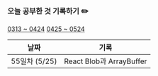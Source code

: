 ### 오늘 공부한 것 기록하기 ✏️
[0313 ~ 0424](https://github.com/techeer-TIL-group/yu-heejin/blob/main/Log/0313-0424.md)
[0425 ~ 0524](https://github.com/techeer-TIL-group/yu-heejin/blob/main/Log/0425-0524.md)

| 날짜 | 기록 |
| --- | --- |
| 55일차 (5/25) | React Blob과 ArrayBuffer |